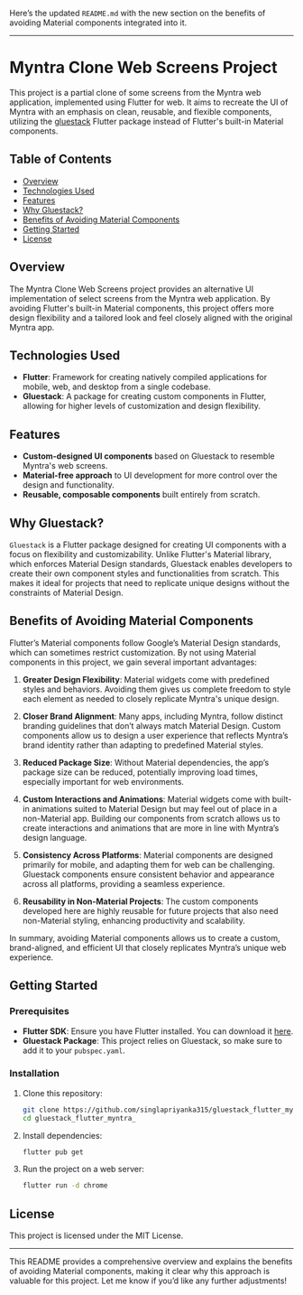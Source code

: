 Here’s the updated `README.md` with the new section on the benefits of avoiding Material components integrated into it.

---

# Myntra Clone Web Screens Project

This project is a partial clone of some screens from the Myntra web application, implemented using Flutter for web. It aims to recreate the UI of Myntra with an emphasis on clean, reusable, and flexible components, utilizing the [gluestack](https://pub.dev/packages/gluestack) Flutter package instead of Flutter's built-in Material components.

## Table of Contents

- [Overview](#overview)
- [Technologies Used](#technologies-used)
- [Features](#features)
- [Why Gluestack?](#why-gluestack)
- [Benefits of Avoiding Material Components](#benefits-of-avoiding-material-components)
- [Getting Started](#getting-started)
- [License](#license)

## Overview

The Myntra Clone Web Screens project provides an alternative UI implementation of select screens from the Myntra web application. By avoiding Flutter's built-in Material components, this project offers more design flexibility and a tailored look and feel closely aligned with the original Myntra app. 

## Technologies Used

- **Flutter**: Framework for creating natively compiled applications for mobile, web, and desktop from a single codebase.
- **Gluestack**: A package for creating custom components in Flutter, allowing for higher levels of customization and design flexibility.

## Features

- **Custom-designed UI components** based on Gluestack to resemble Myntra's web screens.
- **Material-free approach** to UI development for more control over the design and functionality.
- **Reusable, composable components** built entirely from scratch.

## Why Gluestack?

`Gluestack` is a Flutter package designed for creating UI components with a focus on flexibility and customizability. Unlike Flutter's Material library, which enforces Material Design standards, Gluestack enables developers to create their own component styles and functionalities from scratch. This makes it ideal for projects that need to replicate unique designs without the constraints of Material Design.

## Benefits of Avoiding Material Components

Flutter’s Material components follow Google’s Material Design standards, which can sometimes restrict customization. By not using Material components in this project, we gain several important advantages:

1. **Greater Design Flexibility**: Material widgets come with predefined styles and behaviors. Avoiding them gives us complete freedom to style each element as needed to closely replicate Myntra's unique design.

2. **Closer Brand Alignment**: Many apps, including Myntra, follow distinct branding guidelines that don’t always match Material Design. Custom components allow us to design a user experience that reflects Myntra’s brand identity rather than adapting to predefined Material styles.

3. **Reduced Package Size**: Without Material dependencies, the app’s package size can be reduced, potentially improving load times, especially important for web environments.

4. **Custom Interactions and Animations**: Material widgets come with built-in animations suited to Material Design but may feel out of place in a non-Material app. Building our components from scratch allows us to create interactions and animations that are more in line with Myntra’s design language.

5. **Consistency Across Platforms**: Material components are designed primarily for mobile, and adapting them for web can be challenging. Gluestack components ensure consistent behavior and appearance across all platforms, providing a seamless experience.

6. **Reusability in Non-Material Projects**: The custom components developed here are highly reusable for future projects that also need non-Material styling, enhancing productivity and scalability.

In summary, avoiding Material components allows us to create a custom, brand-aligned, and efficient UI that closely replicates Myntra’s unique web experience.

## Getting Started

### Prerequisites

- **Flutter SDK**: Ensure you have Flutter installed. You can download it [here](https://pub.dev/packages/gluestack_ui).
- **Gluestack Package**: This project relies on Gluestack, so make sure to add it to your `pubspec.yaml`.

### Installation

1. Clone this repository:
   ```bash
   git clone https://github.com/singlapriyanka315/gluestack_flutter_myntra_.git
   cd gluestack_flutter_myntra_
   ```

2. Install dependencies:
   ```bash
   flutter pub get
   ```

3. Run the project on a web server:
   ```bash
   flutter run -d chrome
   ```

## License

This project is licensed under the MIT License.

---

This README provides a comprehensive overview and explains the benefits of avoiding Material components, making it clear why this approach is valuable for this project. Let me know if you’d like any further adjustments!

